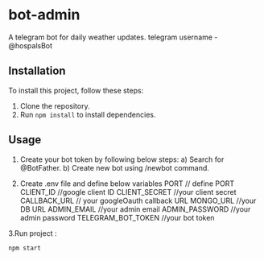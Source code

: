 # bot-admin
A telegram bot for daily weather updates. telegram username - @hospalsBot

## Installation

To install this project, follow these steps:

1. Clone the repository.
2. Run `npm install` to install dependencies.

## Usage
1. Create your bot token by following below steps:
   a) Search for @BotFather.
   b) Create new bot using /newbot command.
   
2. Create .env file and define below variables
  PORT // define PORT
  CLIENT_ID //google client ID
  CLIENT_SECRET //your client secret 
  CALLBACK_URL // your googleOauth callback URL
  MONGO_URL  //your DB URL
  ADMIN_EMAIL  //your admin email 
  ADMIN_PASSWORD  //your admin password 
  TELEGRAM_BOT_TOKEN //your bot token

3.Run project :
```bash
npm start 


